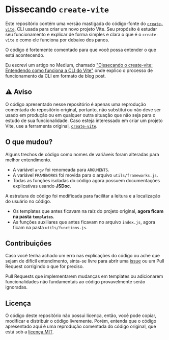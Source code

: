 # Dissecando `create-vite`

Este repositório contém uma versão mastigada do código-fonte do [`create-vite`](https://github.com/vitejs/vite/tree/main/packages/create-vite), CLI usada para criar um novo projeto Vite. Seu propósito é estudar seu funcionamento e explicar de forma simples e clara o que é o `create-vite` e como ele funciona por debaixo dos panos.

O código é fortemente comentado para que você possa entender o que está acontecendo.

Eu escrevi um artigo no Medium, chamado ["Dissecando o create-vite: Entendendo como funciona a CLI do Vite"](https://medium.com/@guilherssousa/dissecando-o-create-vite-entendendo-como-funciona-a-cli-do-vite-e6ddfa196029) onde explico o processo de funcionamento da CLI em formato de blog post.

## ⚠ Aviso

O código apresentado nesse repositório é apenas uma reprodução comentada do repositório original, portanto, não substitui ou não deve ser usado em produção ou em qualquer outra situação que não seja para o estudo de sua funcionalidade. Caso esteja interessado em criar um projeto Vite, use a ferramenta original, [`create-vite`](https://github.com/vitejs/vite/tree/main/packages/create-vite).

## O que mudou?

Alguns trechos de código como nomes de variáveis foram alteradas para melhor entendimento.

- A variável `argv` foi renomeada para `ARGUMENTS`.
- A variável `FRAMEWORKS` foi movida para o arquivo `utils/frameworks.js`.
- Todas as funções isoladas do código agora possuem documentações explicativas usando **JSDoc**.

A estrutura do código foi modificada para facilitar a leitura e a localização do usuário no código.

- Os templates que antes ficavam na raíz do projeto original, **agora ficam na pasta `templates`**.
- As funções auxiliares que antes ficavam no arquivo `index.js`, agora ficam na pasta `utils/functions.js`.

## Contribuições

Caso você tenha achado um erro nas explicações do código ou ache que sejam de difícil entendimento, sinta-se livre para abrir uma [issue](https://github.com/guilherssousa/dissecting-create-vite/issues) ou um Pull Request corrigindo o que for preciso.

Pull Requests que implementarem mudanças em templates ou adicionarem funcionalidades não fundamentais ao código provavelmente serão ignoradas.

## Licença

O código deste repositório não possui licença, então, você pode copiar, modificar e distribuir o código livremente. Porém, entenda que o código apresentado aqui é uma reprodução comentada do código original, que está sob a [licença MIT](https://github.com/vitejs/vite/blob/main/packages/create-vite/LICENSE).
